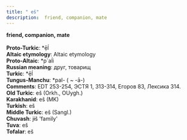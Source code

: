```yaml
---
title: " eš"
description:  friend, companion, mate
---
```

<strong> friend, companion, mate</strong><br><br>
<strong>Proto-Turkic</strong>:  *ẹ̄ĺ<br>
<strong>Altaic etymology</strong>:  Altaic etymology<br>
<strong> Proto-Altaic</strong>:  *p`aĺi<br>
<strong>Russian meaning</strong>:  друг, товарищ<br>
<strong>Turkic</strong>:  *ẹ̄ĺ<br>
<strong>Tungus-Manchu</strong>:  *pal- ( ~ -ā-)<br>
<strong>Comments</strong>:  EDT 253-254, ЭСТЯ 1, 313-314, Егоров 83, Лексика 314.<br>
<strong>Old Turkic</strong>:  eš (Orkh., OUygh.)<br>
<strong>Karakhanid</strong>:  eš (MK)<br>
<strong>Turkish</strong>:  eš<br>
<strong>Middle Turkic</strong>:  eš (Sangl.)<br>
<strong>Chuvash</strong>:  jɨš 'family'<br>
<strong>Tuva</strong>:  eš<br>
<strong>Tofalar</strong>:  eš<br>


